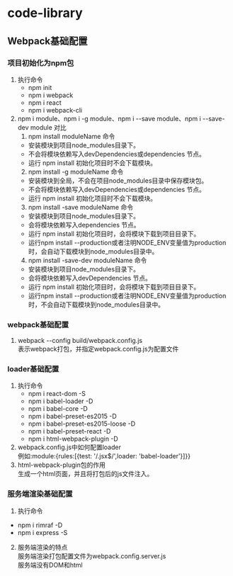 # code-library
## Webpack基础配置
### 项目初始化为npm包    
1. 执行命令
   * npm init
   * npm i webpack
   * npm i react
   * npm i webpack-cli
2. npm i module、npm i -g module、npm i --save module、npm i --save-dev module 对比
   1. npm install moduleName 命令
    * 安装模块到项目node_modules目录下。
    * 不会将模块依赖写入devDependencies或dependencies 节点。
    * 运行 npm install 初始化项目时不会下载模块。 
   2. npm install -g moduleName 命令
    * 安装模块到全局，不会在项目node_modules目录中保存模块包。
    * 不会将模块依赖写入devDependencies或dependencies 节点。
    * 运行 npm install 初始化项目时不会下载模块。
   3. npm install -save moduleName 命令
    * 安装模块到项目node_modules目录下。
    * 会将模块依赖写入dependencies 节点。
    * 运行 npm install 初始化项目时，会将模块下载到项目目录下。
    * 运行npm install --production或者注明NODE_ENV变量值为production时，会自动下载模块到node_modules目录中。
   4. npm install -save-dev moduleName 命令
    * 安装模块到项目node_modules目录下。
    * 会将模块依赖写入devDependencies 节点。
    * 运行 npm install 初始化项目时，会将模块下载到项目目录下。
    * 运行npm install --production或者注明NODE_ENV变量值为production时，不会自动下载模块到node_modules目录中。
###  webpack基础配置
1. webpack --config build/webpack.config.js  
   表示webpack打包，并指定webpack.config.js为配置文件
### loader基础配置
1. 执行命令
    * npm i react-dom -S
    * npm i babel-loader -D  
    * npm i babel-core -D
    * npm i babel-preset-es2015 -D
    * npm i babel-preset-es2015-loose -D 
    * npm i babel-preset-react -D
    * npm i html-webpack-plugin -D
2. webpack.config.js中如何配置loader  
    例如:module:{rules:[{test: '/.jsx$/',loader: 'babel-loader'}]}}
3. html-webpack-plugin包的作用  
   生成一个html页面，并且将打包后的js文件注入。
### 服务端渲染基础配置
1. 执行命令
  * npm i rimraf -D
  * npm i express -S
2. 服务端渲染的特点  
  服务端渲染打包配置文件为webpack.config.server.js  
  服务端没有DOM和html

    



